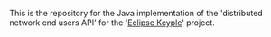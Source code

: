 This is the repository for the Java implementation of the 'distributed network end users API' for the '[Eclipse Keyple](https://keyple.org/)' project.
